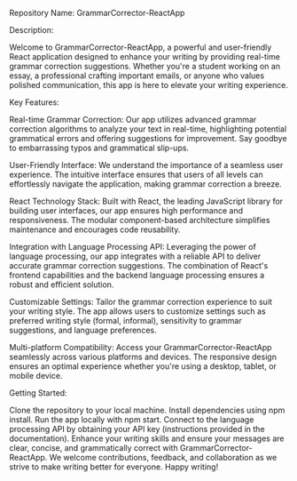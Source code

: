 
Repository Name: GrammarCorrector-ReactApp

Description:

Welcome to GrammarCorrector-ReactApp, a powerful and user-friendly React application designed to enhance your writing by providing real-time grammar correction suggestions. Whether you're a student working on an essay, a professional crafting important emails, or anyone who values polished communication, this app is here to elevate your writing experience.

Key Features:

Real-time Grammar Correction: Our app utilizes advanced grammar correction algorithms to analyze your text in real-time, highlighting potential grammatical errors and offering suggestions for improvement. Say goodbye to embarrassing typos and grammatical slip-ups.

User-Friendly Interface: We understand the importance of a seamless user experience. The intuitive interface ensures that users of all levels can effortlessly navigate the application, making grammar correction a breeze.

React Technology Stack: Built with React, the leading JavaScript library for building user interfaces, our app ensures high performance and responsiveness. The modular component-based architecture simplifies maintenance and encourages code reusability.

Integration with Language Processing API: Leveraging the power of language processing, our app integrates with a reliable API to deliver accurate grammar correction suggestions. The combination of React's frontend capabilities and the backend language processing ensures a robust and efficient solution.

Customizable Settings: Tailor the grammar correction experience to suit your writing style. The app allows users to customize settings such as preferred writing style (formal, informal), sensitivity to grammar suggestions, and language preferences.

Multi-platform Compatibility: Access your GrammarCorrector-ReactApp seamlessly across various platforms and devices. The responsive design ensures an optimal experience whether you're using a desktop, tablet, or mobile device.

Getting Started:

Clone the repository to your local machine.
Install dependencies using npm install.
Run the app locally with npm start.
Connect to the language processing API by obtaining your API key (instructions provided in the documentation).
Enhance your writing skills and ensure your messages are clear, concise, and grammatically correct with GrammarCorrector-ReactApp. We welcome contributions, feedback, and collaboration as we strive to make writing better for everyone. Happy writing!
